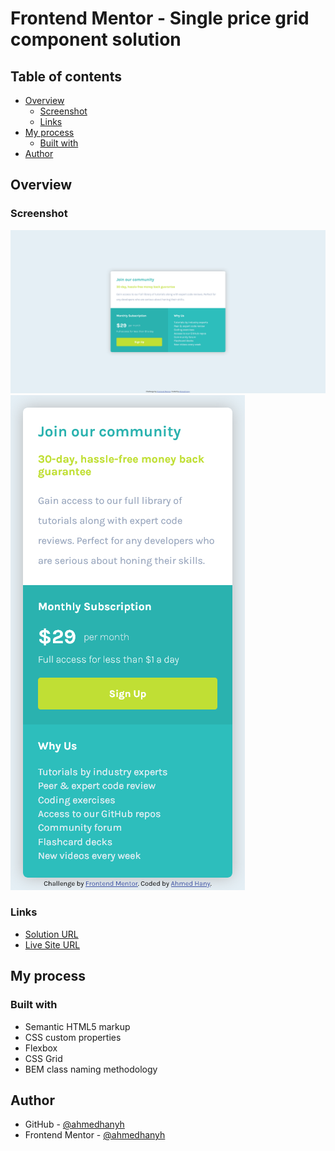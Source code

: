 # Frontend Mentor - Single price grid component solution

## Table of contents

- [Overview](#overview)
  - [Screenshot](#screenshot)
  - [Links](#links)
- [My process](#my-process)
  - [Built with](#built-with)
- [Author](#author)

## Overview

### Screenshot

![](./screenshot.png)
![](./screenshot-mobile.png)

### Links

- [Solution URL](https://github.com/ahmedhanyh/single-price-grid-component)
- [Live Site URL](https://ahmedhanyh.github.io/single-price-grid-component/)

## My process

### Built with

- Semantic HTML5 markup
- CSS custom properties
- Flexbox
- CSS Grid
- BEM class naming methodology

## Author

- GitHub - [@ahmedhanyh](https://github.com/ahmedhanyh)
- Frontend Mentor - [@ahmedhanyh](https://www.frontendmentor.io/profile/ahmedhanyh)
